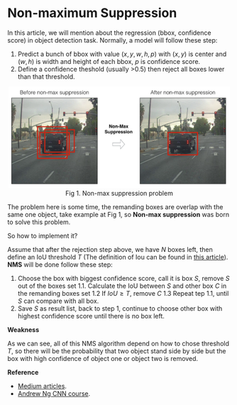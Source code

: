 # Non-maximum Suppression

In this article, we will mention about the regression (bbox, confidence score) in object detection task. Normally, a model will follow these step:

1. Predict a bunch of bbox with value $(x,y,w,h,p)$ with $(x,y)$ is center and $(w,h)$ is width and height of each bbox, $p$ is confidence score.
2. Define a confidence theshold (usually >0.5) then reject all boxes lower than that threshold.

<center><img src="./image/nms1.png" alt="Overspeed" width="500"/><figcaption>Fig 1. Non-max suppression problem</figcaption></center>

The problem here is some time, the remanding boxes are overlap with the same one object, take example at Fig 1, so **Non-max suppression** was born to solve this problem.

So how to implement it? 

Assume that after the rejection step above, we have $N$ boxes left, then define an IoU threshold $T$ (The definition of Iou can be found in [this article](./../evaluate/ObjectDetectionEvaluate.md)). **NMS** will be done follow these step:

1. Choose the box with biggest confidence score, call it is box $S$, remove $S$ out of the boxes set
   1.1. Calculate the IoU between $S$ and other box $C$ in the remanding boxes set
   1.2 If $IoU \ge T$, remove $C$
   1.3 Repeat tep 1.1, until $S$ can compare with all box.
2. Save $S$ as result list, back to step 1, continue to choose other box with highest confidence score until there is no box left.
   
**Weakness**

As we can see, all of this NMS algorithm depend on how to chose threshold $T$, so there will be the probability that two object stand side by side but the box with high confidence of object one or object two is removed.

**Reference**
* [Medium articles](https://towardsdatascience.com/non-maximum-suppression-nms-93ce178e177c).
* [Andrew Ng CNN course](https://www.coursera.org/lecture/convolutional-neural-networks/non-max-suppression-dvrjH).